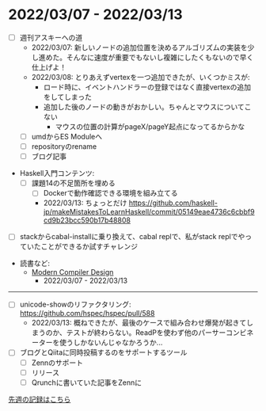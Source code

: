 # 2022/03/07 - 2022/03/13

- [ ] 週刊アスキーへの道
    - 2022/03/07: 新しいノードの追加位置を決めるアルゴリズムの実装を少し進めた。そんなに速度が重要でもないし複雑にしたくもないので早く仕上げよ！
    - 2022/03/08: とりあえずvertexを一つ追加できたが、いくつかミスが:
        - ロード時に、イベントハンドラーの登録ではなく直接vertexの追加をしてしまった
        - 追加した後のノードの動きがおかしい。ちゃんとマウスについてこない
            - マウスの位置の計算がpageX/pageY起点になってるからかな
    - [ ] umdからES Moduleへ
    - [ ] repositoryのrename
    - [ ] ブログ記事
- Haskell入門コンテンツ:
    - [ ] 課題14の不足箇所を埋める
        - [ ] Dockerで動作確認できる環境を組み立てる
        - 2022/03/13: ちょっとだけ <https://github.com/haskell-jp/makeMistakesToLearnHaskell/commit/05149eae4736c6cbbf9cd9b23bcc590b17b48808>
- [ ] stackからcabal-installに乗り換えて、cabal replで、私がstack replでやっていたことができるか試すチャレンジ
- 読書など:
    - [Modern Compiler Design](https://www.springer.com/jp/book/9781461446989)
        - 2022/03/07 - 2022/03/13

------

- [ ] unicode-showのリファクタリング: <https://github.com/hspec/hspec/pull/588>
    - 2022/03/13: 概ねできたが、最後のケースで組み合わせ爆発が起きてしまうのか、テストが終わらない。ReadPを使わず他のパーサーコンビネーターを使うしかないんじゃなかろうか...
- [ ] ブログとQiitaに同時投稿するのをサポートするツール
    - [ ] Zennのサポート
    - [ ] リリース
    - [ ] Qrunchに書いていた記事をZennに

[先週の記録はこちら](https://github.com/igrep/daily-commits/blob/667f4a0598804e796e564704f310cd595465016b/yesterday.md)
